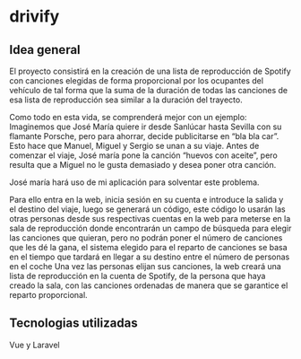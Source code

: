 # drivify

## Idea general
El proyecto consistirá en la creación de una lista de reproducción de Spotify con canciones elegidas de forma proporcional por los ocupantes del vehículo de tal forma que la suma de la duración de todas las canciones de esa lista de reproducción sea similar a la duración del trayecto.

Como todo en esta vida, se comprenderá mejor con un ejemplo:
Imaginemos que José María quiere ir desde Sanlúcar hasta Sevilla con su flamante Porsche, pero para ahorrar, decide publicitarse en “bla bla car”. Esto hace que Manuel, Miguel y Sergio se unan a su viaje. 
Antes de comenzar el viaje, José maría pone la canción “huevos con aceite”, pero resulta que a Miguel no le gusta demasiado y desea poner otra canción.

José maría hará uso de mi aplicación para solventar este problema.

Para ello entra en la web, inicia sesión en su cuenta e introduce la salida y el destino del viaje, luego se generará un código, este código lo usarán las otras personas desde sus respectivas cuentas en la web para meterse en la sala de reproducción donde encontrarán un campo de búsqueda para elegir las canciones que quieran, pero no podrán poner el número de canciones que les dé la gana, el sistema elegido para el reparto de canciones se basa en el tiempo que tardará en llegar a su destino entre el número de personas en el coche
Una vez las personas elijan sus canciones, la web creará una lista de reproducción en la cuenta de Spotify, de la persona que haya creado la sala, con las canciones ordenadas de manera que se garantice el reparto proporcional.
## Tecnologias utilizadas
Vue y Laravel

